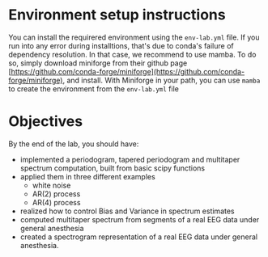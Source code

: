 # Environment setup instructions
You can install the requirered environment using the `env-lab.yml` file.
If you run into any error during installtions, that's due to conda's failure of dependency resolution.
In that case, we recommend to use mamba. To do so, simply download miniforge from their github page
[https://github.com/conda-forge/miniforge](https://github.com/conda-forge/miniforge), and install.
With Miniforge in your path, you can use `mamba` to create the environment from the `env-lab.yml`
file 


# Objectives
By the end of the lab, you should have:
- implemented a periodogram, tapered periodogram and multitaper spectrum computation, built from basic scipy functions
- applied them in three different examples
  - white noise
  - AR(2) process
  - AR(4) process
- realized how to control Bias and Variance in spectrum estimates
- computed multitaper spectrum from segments of a real EEG data under general anesthesia
- created a spectrogram representation of a real EEG data under general anesthesia.

